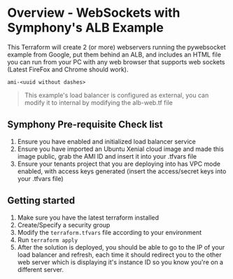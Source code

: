 # Overview - WebSockets with Symphony's ALB Example
This Terraform will create 2 (or more) webservers running the pywebsocket example from Google, put them behind an ALB, and includes an HTML file you can run from your PC with any web browser that supports web sockets (Latest FireFox and Chrome should work). 

`ami-<uuid without dashes>`

>This example's load balancer is configured as external, you can modify it to internal by modifying the alb-web.tf file

## Symphony Pre-requisite Check list
1. Ensure you have enabled and initialized load balancer service
2. Ensure you have imported an Ubuntu Xenial cloud image and made this image public, grab the AMI ID and insert it into your .tfvars file
3. Ensure your tenants project that you are deploying into has VPC mode enabled, with access keys generated (insert the access/secret keys into your .tfvars file)

## Getting started
1. Make sure you have the latest terraform installed
2. Create/Specify a security group
3. Modify the `terraform.tfvars` file according to your environment
4. Run `terraform apply`
5. After the solution is deployed, you should be able to go to the IP of your load balancer and refresh, each time it should redirect you to the other web server which is displaying it's instance ID so you know you're on a different server. 

